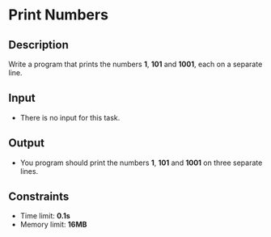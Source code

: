 # Print Numbers

## Description
Write a program that prints the numbers **1**, **101** and **1001**, each on a separate line. 

## Input
- There is no input for this task.

## Output
- You program should print the numbers **1**, **101** and **1001** on three separate lines.

## Constraints
- Time limit: **0.1s**
- Memory limit: **16MB**
